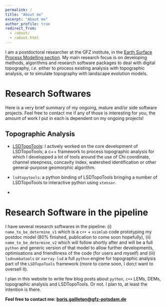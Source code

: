 ```yaml
---
permalink: /
title: "About me"
excerpt: "About me"
author_profile: true
redirect_from: 
  - /about/
  - /about.html
---
```


I am a postdoctoral researcher at the GFZ institute, in the [Earth Surface Process Modelling section](https://www.gfz-potsdam.de/en/staff/boris-gailleton/). My main research focus is on developing methods, algorithms and research software packages to deal with digital topography, _i.e._ either to process existing analysis with topographic analysis, or to simulate topography with landscape evolution models. 

<!-- Feel free to have a look on my [Research Projects]https://bgailleton.github.io/Research/) for details! -->

# Research Softwares

Here is a very brief summary of my ongoing, mature and/or side software projects. Feel free to contact me if any of those is interesting for you, the amount of work I put in each is dependent on my ongoing projects!

## Topographic Analysis

- [LSDTopoTools](https://lsdtopotools.github.io): I actively worked on the core development of LSDTopoTools, a c++ framework to process topographic analysis for which I developped a lot of tools around the use of Chi coordinate, channel steepness, concavity index, watershed identification or other general-purpose geomorphic algorithm.

- `lsdtopytools`: a python binding of LSDTopoTools bringing a number of LSDTopoTools to interactive python using `xtensor`.

- 

# Research Software in the pipeline

I have several research softwares in the pipeline: (i) `name_to_be_determine_v1` which is a `c++` + `xsimlab` code prototyping my postdoc model (80% finished, publication to come soon hopefully), (ii) `name_to_be_determine_v2` which will follow shortly after and will be a full `python` and generic version of that model to allow further developments, optimisations and friendliness of the code (for users and myself) and (iii) `lsdnumbatools` or `xarray-lsd` a full `python` engine for topographic analysis part of the `LSDTopoTools` framework (more to come soon, I don;t want to oversell it).

I plan in this website to write few blog posts about `python`, `c++` LEMs, DEMs, topographic analysis and LSDTopoTools. Or not. I plan to, at least the intention is there.

**Feel free to contact me: boris.gailleton@gfz-potsdam.de**